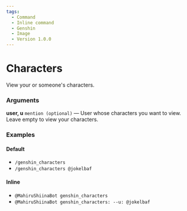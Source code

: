 ```yaml
---
tags:
  - Command
  - Inline command
  - Genshin
  - Image
  - Version 1.0.0
---
```


# Characters

View your or someone's characters.

### Arguments

**user, u**  `mention (optional)` — User whose characters you want to view. Leave empty to view your characters.

### Examples

#### Default
+ `/genshin_characters`
+ `/genshin_characters @jokelbaf`

#### Inline
+ `@MahiruShiinaBot genshin_characters`
+ `@MahiruShiinaBot genshin_characters: --u: @jokelbaf`
